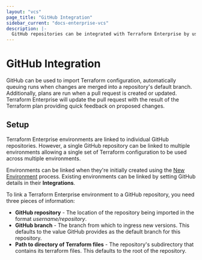 ```yaml
---
layout: "vcs"
page_title: "GitHub Integration"
sidebar_current: "docs-enterprise-vcs"
description: |-
  GitHub repositories can be integrated with Terraform Enterprise by using push command.
---
```


# GitHub Integration

GitHub can be used to import Terraform configuration, automatically queuing
runs when changes are merged into a repository's default branch. Additionally,
plans are run when a pull request is created or updated. Terraform Enterprise will update the
pull request with the result of the Terraform plan providing quick feedback on
proposed changes.

## Setup

Terraform Enterprise environments are linked to individual GitHub repositories. However, a
single GitHub repository can be linked to multiple environments allowing
a single set of Terraform configuration to be used across multiple environments.

Environments can be linked when they're initially created using the
[New Environment](https://atlas.hashicorp.com/configurations/import) process.
Existing environments can be linked by setting GitHub details in their
**Integrations**.

To link a Terraform Enterprise environment to a GitHub repository, you need three pieces of
information:

- **GitHub repository** - The location of the repository being imported in the
format _username/repository_.
- **GitHub branch** - The branch from which to ingress new versions. This
defaults to the value GitHub provides as the default branch for this repository.
- **Path to directory of Terraform files** - The repository's subdirectory that
contains its terraform files. This defaults to the root of the repository.
